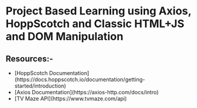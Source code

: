 # Project Based Learning using Axios, HoppScotch and Classic HTML+JS and DOM Manipulation
## Resources:-
<ul>
    <li>[HoppScotch Documentation](https://docs.hoppscotch.io/documentation/getting-started/introduction)</li>
    <li>[Axios Documentation](https://axios-http.com/docs/intro)</li>
    <li>[TV Maze API](https://www.tvmaze.com/api)</li>
</ul>